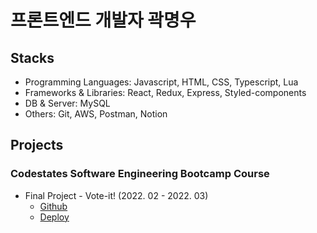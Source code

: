 # 프론트엔드 개발자 곽명우

## Stacks

- Programming Languages: Javascript, HTML, CSS, Typescript, Lua
- Frameworks & Libraries: React, Redux, Express, Styled-components
- DB & Server: MySQL
- Others: Git, AWS, Postman, Notion

## Projects

### Codestates Software Engineering Bootcamp Course

- Final Project - Vote-it! (2022. 02 - 2022. 03)
  - [Github](https://github.com/codestates/vote-it)
  - [Deploy](https://mymy-project-adfs.com/)
